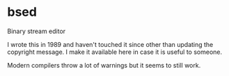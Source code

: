 # bsed
Binary stream editor

I wrote this in 1989 and haven't touched it since other than updating
the copyright message.  I make it available here in case it is useful
to someone.

Modern compilers throw a lot of warnings but it seems to still work.
